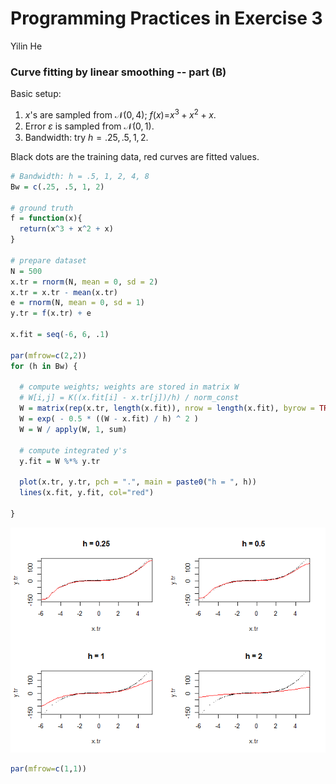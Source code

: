 Programming Practices in Exercise 3
================
Yilin He

### Curve fitting by linear smoothing -- part (B)

Basic setup:

1.  *x*'s are sampled from 𝒩(0, 4); *f*(*x*)=*x*<sup>3</sup> + *x*<sup>2</sup> + *x*.
2.  Error *ε* is sampled from 𝒩(0, 1).
3.  Bandwidth: try *h* = .25, .5, 1, 2.

Black dots are the training data, red curves are fitted values.

``` r
# Bandwidth: h = .5, 1, 2, 4, 8
Bw = c(.25, .5, 1, 2)

# ground truth
f = function(x){
  return(x^3 + x^2 + x)
}

# prepare dataset
N = 500
x.tr = rnorm(N, mean = 0, sd = 2)
x.tr = x.tr - mean(x.tr)
e = rnorm(N, mean = 0, sd = 1)
y.tr = f(x.tr) + e

x.fit = seq(-6, 6, .1)

par(mfrow=c(2,2))
for (h in Bw) {
  
  # compute weights; weights are stored in matrix W
  # W[i,j] = K((x.fit[i] - x.tr[j])/h) / norm_const
  W = matrix(rep(x.tr, length(x.fit)), nrow = length(x.fit), byrow = TRUE)
  W = exp( - 0.5 * ((W - x.fit) / h) ^ 2 )
  W = W / apply(W, 1, sum)
  
  # compute integrated y's
  y.fit = W %*% y.tr
  
  plot(x.tr, y.tr, pch = ".", main = paste0("h = ", h))
  lines(x.fit, y.fit, col="red")
  
}
```

![](exercise03_R_files/figure-markdown_github/unnamed-chunk-1-1.png)

``` r
par(mfrow=c(1,1))
```
